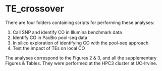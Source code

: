 # TE_crossover
 
There are four folders containing scripts for performing these analyses:
  1. Call SNP and identify CO in Illumina benchmark data
  2. Identify CO in PacBio pool-seq data
  3. In silico exploration of identifying CO with the pool-seq approach
  4. Test the impact of TEs on local CO 

The analyses correspond to the Figures 2 & 3, and all the supplementary Figures & Tables. They were performed at the HPC3 cluster at UC-Irvine.
